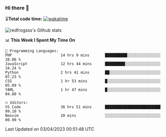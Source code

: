 ### Hi there 👋

⏳**Total code time:** [![wakatime](https://wakatime.com/badge/user/2cbd8003-b8b8-4565-92d7-ad9c23ff1846.svg)](https://wakatime.com/@2cbd8003-b8b8-4565-92d7-ad9c23ff1846)

<img src="https://github-readme-stats.vercel.app/api?username=redfrogsss&show_icons=true" alt="redfrogsss's Github stats"></img>

<!--START_SECTION:waka-->
📊 **This Week I Spent My Time On** 

```text
💬 Programming Languages: 
PHP                      14 hrs 9 mins       ██████████░░░░░░░░░░░░░░░   38.06 % 
JavaScript               12 hrs 44 mins      █████████░░░░░░░░░░░░░░░░   34.24 % 
Python                   2 hrs 41 mins       ██░░░░░░░░░░░░░░░░░░░░░░░   07.23 % 
CSS                      1 hr 53 mins        █░░░░░░░░░░░░░░░░░░░░░░░░   05.09 % 
YAML                     1 hr 47 mins        █░░░░░░░░░░░░░░░░░░░░░░░░   04.80 % 

🔥 Editors: 
VS Code                  36 hrs 51 mins      █████████████████████████   99.10 % 
Neovim                   20 mins             ░░░░░░░░░░░░░░░░░░░░░░░░░   00.90 % 
```


 Last Updated on 03/04/2023 00:51:48 UTC
<!--END_SECTION:waka-->
